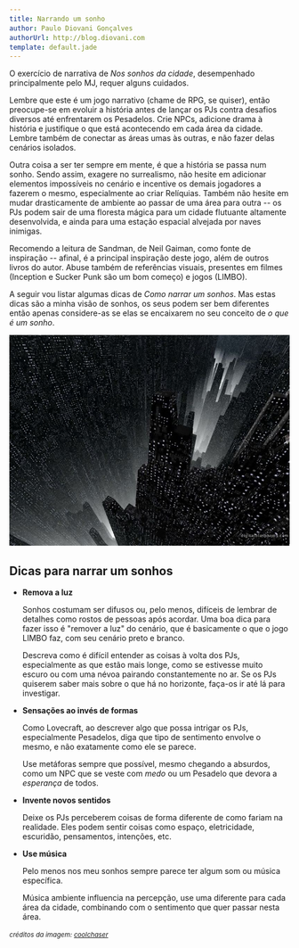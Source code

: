 ```yaml
---
title: Narrando um sonho
author: Paulo Diovani Gonçalves
authorUrl: http://blog.diovani.com
template: default.jade
---
```


O exercício de narrativa de _Nos sonhos da cidade_, desempenhado principalmente pelo MJ, requer alguns cuidados.

Lembre que este é um jogo narrativo (chame de RPG, se quiser), então preocupe-se em evoluir a história antes de lançar os PJs contra desafios diversos até enfrentarem os Pesadelos. Crie NPCs, adicione drama à história e justifique o que está acontecendo em cada área da cidade. Lembre também de conectar as áreas umas às outras, e não fazer delas cenários isolados.

Outra coisa a ser ter sempre em mente, é que a história se passa num sonho. Sendo assim, exagere no surrealismo, não hesite em adicionar elementos impossíveis no cenário e incentive os demais jogadores a fazerem o mesmo, especialmente ao criar Relíquias. Também não hesite em mudar drasticamente de ambiente ao passar de uma área para outra -- os PJs podem sair de uma floresta mágica para um cidade flutuante altamente desenvolvida, e ainda para uma estação espacial alvejada por naves inimigas.

Recomendo a leitura de Sandman, de Neil Gaiman, como fonte de inspiração -- afinal, é a principal inspiração deste jogo, além de outros livros do autor. Abuse também de referências visuais, presentes em filmes (Inception e Sucker Punk são um bom começo) e jogos (LIMBO).

A seguir vou listar algumas dicas de _Como narrar um sonhos_. Mas estas dicas são a minha visão de sonhos, os seus podem ser bem diferentes então apenas considere-as se elas se encaixarem no seu conceito de _o que é um sonho_.

<img class="img-responsive img-circle" src="img/DarkCity.jpg" alt="DarkCity">

## Dicas para narrar um sonhos

* **Remova a luz**

    Sonhos costumam ser difusos ou, pelo menos, difíceis de lembrar de detalhes como rostos de pessoas após acordar. Uma boa dica para fazer isso é "remover a luz" do cenário, que é basicamente o que o jogo LIMBO faz, com seu cenário preto e branco.

    Descreva como é difícil entender as coisas à volta dos PJs, especialmente as que estão mais longe, como se estivesse muito escuro ou com uma névoa pairando constantemente no ar. Se os PJs quiserem saber mais sobre o que há no horizonte, faça-os ir até lá para investigar.

* **Sensações ao invés de formas**

    Como Lovecraft, ao descrever algo que possa intrigar os PJs, especialmente Pesadelos, diga que tipo de sentimento envolve o mesmo, e não exatamente como ele se parece.

    Use metáforas sempre que possível, mesmo chegando a absurdos, como um NPC que se veste com _medo_ ou um Pesadelo que devora a _esperança_ de todos.

* **Invente novos sentidos**

    Deixe os PJs perceberem coisas de forma diferente de como fariam na realidade. Eles podem sentir coisas como espaço, eletricidade, escuridão, pensamentos, intenções, etc.

* **Use música**

    Pelo menos nos meu sonhos sempre parece ter algum som ou música específica. 

    Música ambiente influencia na percepção, use uma diferente para cada área da cidade, combinando com o sentimento que quer passar nesta área.

<small>_créditos da imagem: [coolchaser](http://www.coolchaser.com/graphics/tag/The%20Dark%20City)_</small>

